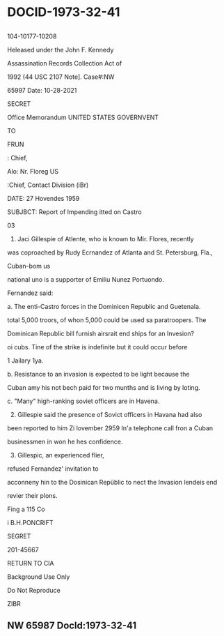 # DOCID-1973-32-41

##
104-10177-10208

Heleased under the John F. Kennedy

Assassination Records Collection Act of

1992 (44 USC 2107 Note]. Case#:NW

65997 Date: 10-28-2021

SECRET

Office Memorandum UNITED STATES GOVERNVENT

TO

FRUN

: Chief,

Alo: Nr. Floreg US

:Chief, Contact Division (iBr)

DATE: 27 Hovendes 1959

SUBJBCT: Report of Impending itted on Castro

03

1. Jaci Gillespie of Atlente, who is known to Mir. Flores, recently

was coproached by Rudy Ecrnandez of Atlanta and St. Petersburg, Fla.,

Cuban-bom us

national uno is a supporter of Emiliu Nunez Portuondo.

Fernandez said:

a. The enti-Castro forces in the Dominicen Republic and Guetenala.

total 5,000 troors, of whon 5,000 could be used sa paratroopers. The

Dominican Republic bill furnish airsrait end ships for an Invesion?

oi cubs. Tine of the strike is indefinite but it could occur before

1 Jailary 1ya.

b. Resistance to an invasion is expected to be light because the

Cuban amy his not bech paid for two munths and is living by loting.

c. "Many" high-ranking soviet officers are in Havena.

2. Gillespie said the presence of Sovict officers in Havana had also

been reported to him Zi lovember 2959 In'a telephone call fron a Cuban

businessmen in won he hes confidence.

3. Gillespic, an experienced flier,

refused Fernandez' invitation to

acconneny hin to the Dosinican Repüblic to nect the Invasion lendeis end

revier their plons.

Fing a 115 Co

i B.H.PONCRIFT

SEGRET

201-45667

RETURN TO CIA

Background Use Only

Do Not Reproduce

ZIBR

NW 65987 Docld:1973-32-41
---

